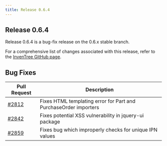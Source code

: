 ```yaml
---
title: Release 0.6.4
---
```


## Release 0.6.4

Release 0.6.4 is a bug-fix release on the 0.6.x stable branch.

For a comprehensive list of changes associated with this release, refer to the [InvenTree GitHub page](https://github.com/inventree/InvenTree/milestone/18).

## Bug Fixes

| Pull Request | Description |
| --- | --- |
| [#2812](https://github.com/inventree/InvenTree/pull/2812) | Fixes HTML templating error for Part and PurchaseOrder importers |
| [#2842](https://github.com/inventree/InvenTree/pull/2842) | Fixes potential XSS vulnerability in jquery-ui package | 
| [#2859](https://github.com/inventree/InvenTree/pull/2859) | Fixes bug which improperly checks for unique IPN values |